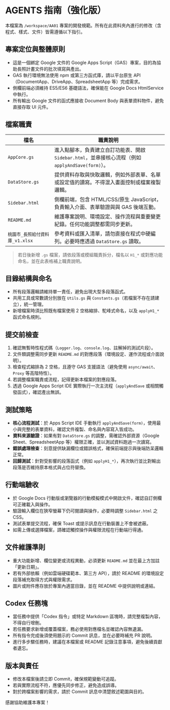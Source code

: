 # AGENTS 指南（強化版）

本檔案為 `/workspace/AA01` 專案的開發規範。所有在此資料夾內進行的修改（含程式、樣式、文件）皆需遵循以下指引。

## 專案定位與整體原則
- 這是一個綁定 Google 文件的 Google Apps Script（GAS）專案，目的為協助長照計畫文件的批次填寫與產出。
- GAS 執行環境無法使用 npm 或第三方函式庫，請以平台原生 API（DocumentApp、DriveApp、SpreadsheetApp 等）完成需求。
- 側欄前端必須維持 ES5/ES6 基礎語法，確保能在 Google Docs HtmlService 中執行。
- 所有輸出 Google 文件的函式應接收 Document Body 與表單資料物件，避免直接存取 UI 元件。

## 檔案職責
| 檔名 | 職責說明 |
| ---- | -------- |
| `AppCore.gs` | 進入點腳本，負責建立自訂功能表、開啟 `Sidebar.html`，並串接核心流程（例如 `applyAndSave(form)`）。 |
| `DataStore.gs` | 提供資料存取與快取邏輯，例如外部表單、名單或設定值的讀寫。不得混入畫面控制或檔案複製邏輯。 |
| `Sidebar.html` | 側欄前端，包含 HTML/CSS/原生 JavaScript，負責輸入介面、表單驗證與與 GAS 後端互動。 |
| `README.md` | 維護專案說明、環境設定、操作流程與重要變更紀錄。任何功能調整都需同步更新。 |
| `桃園市_長照給付資料庫_v1.xlsx` | 參考資料或匯入清單，請勿直接在程式中硬編列。必要時應透過 `DataStore.gs` 讀取。 |

> 若日後新增 `.gs` 檔案，請依段落或模組職責拆分，檔名以 `H1_*` 或對應功能命名，並在此表格補上職責說明。

## 目錄結構與命名
- 所有段落邏輯請維持單一責任，避免出現大型多段落函式。
- 共用工具或常數請分別放在 `Utils.gs` 與 `Constants.gs`（若檔案不存在請建立），統一管理。
- 新增檔案時須比照既有檔案使用 2 空格縮排、駝峰式命名，以及 `applyH1_*` 函式命名規則。

## 提交前檢查
1. 確認無暫時性程式碼（`Logger.log`、`console.log`、註解掉的測試片段）。
2. 文件類調整需同步更新 `README.md` 的對應段落（環境設定、運作流程或介面說明）。
3. 檢查程式縮排為 2 空格，且遵守 GAS 支援語法（避免使用 `async/await`、`Proxy` 等高階特性）。
4. 若調整檔案職責或流程，記得更新本檔案的對應段落。
5. 透過 Google Apps Script IDE 實際執行一次主流程（`applyAndSave` 或相關觸發函式），確認產出無誤。

## 測試策略
- **核心流程測試**：於 Apps Script IDE 手動執行 `applyAndSave(form)`，使用最小與完整的表單資料，確認文件複製、命名與內容寫入皆成功。
- **資料來源驗證**：如果有對 `DataStore.gs` 的調整，需確認外部資源（Google Sheet、SpreadsheetApp 等）權限正確，並以測試資料跑過一次讀寫。
- **錯誤處理檢查**：刻意提供缺漏欄位或錯誤格式，確保前端提示與後端防呆邏輯正常。
- **回歸測試**：針對受影響的段落函式（例如 `applyH1_*`），再次執行並比對輸出段落是否維持原本格式與占位符替換。

## 行動端驗收
- 於 Google Docs 行動版或瀏覽器的行動模擬模式中開啟文件，確認自訂側欄可正確載入與操作。
- 驗證輸入欄位在狹窄螢幕下仍可閱讀與操作，必要時調整 `Sidebar.html` 之 CSS。
- 測試表單提交流程，確保 Toast 或提示訊息在行動裝置上不會被遮蔽。
- 如需上傳或選擇檔案，請確認觸控操作與權限流程在行動端行得通。

## 文件維護準則
- 重大功能新增、欄位變更或流程異動，必須更新 `README.md` 並在最上方加註「更新日期」。
- 若有外部依賴（例如雲端硬碟範本、第三方 API），請於 README 的環境設定段落補充取得方式與權限需求。
- 圖片或附件應存放於專案內適當目錄，並在 README 中提供說明或連結。

## Codex 任務塊
- 當任務中提供「Codex 指令」或特定 Markdown 區塊時，請完整複製內容，不得自行增刪。
- 若任務要求新增或覆蓋檔案，務必使用對應檔名並確認內容無遺漏。
- 所有指令完成後須使用題示的 Commit 訊息，並在必要時補充 PR 說明。
- 進行多步驟任務時，建議在本檔案或 README 記錄注意事項，避免後續貢獻者遺忘。

## 版本與責任
- 修改本檔案後請立即 Commit，確保規範變動可追蹤。
- 若與實際流程不符，應優先同步修正，避免造成誤導。
- 對於跨檔案影響的需求，請於 Commit 訊息中清楚敘述範圍與目的。

感謝協助維護本專案！
